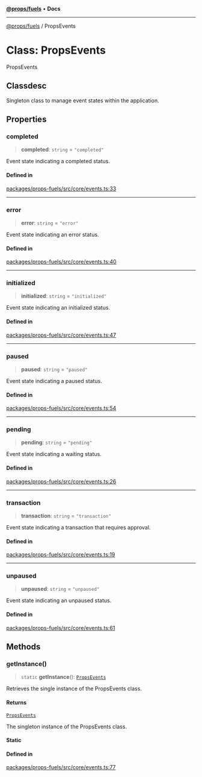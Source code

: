 [**@props/fuels**](../README.md) • **Docs**

***

[@props/fuels](../README.md) / PropsEvents

# Class: PropsEvents

PropsEvents

## Classdesc

Singleton class to manage event states within the application.

## Properties

### completed

> **completed**: `string` = `"completed"`

Event state indicating a completed status.

#### Defined in

[packages/props-fuels/src/core/events.ts:33](https://github.com/Props-Labs/octane/blob/2f5b62c99caca23a485b671ce2fbd114bfd5aae1/packages/props-fuels/src/core/events.ts#L33)

***

### error

> **error**: `string` = `"error"`

Event state indicating an error status.

#### Defined in

[packages/props-fuels/src/core/events.ts:40](https://github.com/Props-Labs/octane/blob/2f5b62c99caca23a485b671ce2fbd114bfd5aae1/packages/props-fuels/src/core/events.ts#L40)

***

### initialized

> **initialized**: `string` = `"initialized"`

Event state indicating an initialized status.

#### Defined in

[packages/props-fuels/src/core/events.ts:47](https://github.com/Props-Labs/octane/blob/2f5b62c99caca23a485b671ce2fbd114bfd5aae1/packages/props-fuels/src/core/events.ts#L47)

***

### paused

> **paused**: `string` = `"paused"`

Event state indicating a paused status.

#### Defined in

[packages/props-fuels/src/core/events.ts:54](https://github.com/Props-Labs/octane/blob/2f5b62c99caca23a485b671ce2fbd114bfd5aae1/packages/props-fuels/src/core/events.ts#L54)

***

### pending

> **pending**: `string` = `"pending"`

Event state indicating a waiting status.

#### Defined in

[packages/props-fuels/src/core/events.ts:26](https://github.com/Props-Labs/octane/blob/2f5b62c99caca23a485b671ce2fbd114bfd5aae1/packages/props-fuels/src/core/events.ts#L26)

***

### transaction

> **transaction**: `string` = `"transaction"`

Event state indicating a transaction that requires approval.

#### Defined in

[packages/props-fuels/src/core/events.ts:19](https://github.com/Props-Labs/octane/blob/2f5b62c99caca23a485b671ce2fbd114bfd5aae1/packages/props-fuels/src/core/events.ts#L19)

***

### unpaused

> **unpaused**: `string` = `"unpaused"`

Event state indicating an unpaused status.

#### Defined in

[packages/props-fuels/src/core/events.ts:61](https://github.com/Props-Labs/octane/blob/2f5b62c99caca23a485b671ce2fbd114bfd5aae1/packages/props-fuels/src/core/events.ts#L61)

## Methods

### getInstance()

> `static` **getInstance**(): [`PropsEvents`](PropsEvents.md)

Retrieves the single instance of the PropsEvents class.

#### Returns

[`PropsEvents`](PropsEvents.md)

The singleton instance of the PropsEvents class.

#### Static

#### Defined in

[packages/props-fuels/src/core/events.ts:77](https://github.com/Props-Labs/octane/blob/2f5b62c99caca23a485b671ce2fbd114bfd5aae1/packages/props-fuels/src/core/events.ts#L77)
